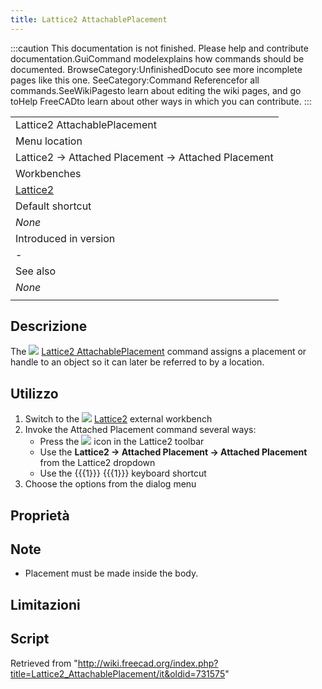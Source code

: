 ```yaml
---
title: Lattice2 AttachablePlacement
---
```

:::caution
This documentation is not finished. Please help and contribute documentation.GuiCommand modelexplains how commands should be documented. BrowseCategory:UnfinishedDocuto see more incomplete pages like this one. SeeCategory:Command Referencefor all commands.SeeWikiPagesto learn about editing the wiki pages, and go toHelp FreeCADto learn about other ways in which you can contribute.
:::

|  |
| --- |
| Lattice2 AttachablePlacement |
| Menu location |
| Lattice2 → Attached Placement → Attached Placement |
| Workbenches |
| [Lattice2](/Lattice2_Workbench "Lattice2 Workbench") |
| Default shortcut |
| *None* |
| Introduced in version |
| - |
| See also |
| *None* |
|  |

## Descrizione

The ![](/images/Lattice2_AttachablePlacement.svg) [Lattice2 AttachablePlacement](/Lattice2_AttachablePlacement "Lattice2 AttachablePlacement") command assigns a placement or handle to an object so it can later be referred to by a location.

## Utilizzo

1. Switch to the ![](/images/Lattice2_workbench_icon.svg) [Lattice2](/Lattice2_Workbench "Lattice2 Workbench") external workbench
2. Invoke the Attached Placement command several ways:
   * Press the ![](/images/Lattice2_AttachablePlacement.svg) icon in the Lattice2 toolbar
   * Use the **Lattice2 → Attached Placement → Attached Placement** from the Lattice2 dropdown
   * Use the {{{1}}} {{{1}}} keyboard shortcut
3. Choose the options from the dialog menu

## Proprietà

## Note

* Placement must be made inside the body.

## Limitazioni

## Script

Retrieved from "<http://wiki.freecad.org/index.php?title=Lattice2_AttachablePlacement/it&oldid=731575>"